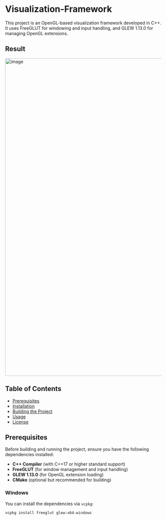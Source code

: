 # Visualization-Framework

This project is an OpenGL-based visualization framework developed in C++. It uses FreeGLUT for windowing and input handling, and GLEW 1.13.0 for managing OpenGL extensions.
## Result
<img width="1920" height="1025" alt="image" src="https://github.com/user-attachments/assets/6a748dd2-7094-442b-8027-531a287741f5" />

## Table of Contents
- [Prerequisites](#prerequisites)
- [Installation](#installation)
- [Building the Project](#building-the-project)
- [Usage](#usage)
- [License](#license)

## Prerequisites

Before building and running the project, ensure you have the following dependencies installed:

- **C++ Compiler** (with C++17 or higher standard support)
- **FreeGLUT** (for window management and input handling)
- **GLEW 1.13.0** (for OpenGL extension loading)
- **CMake** (optional but recommended for building)

### Windows
You can install the dependencies via `vcpkg`:

```bash
vcpkg install freeglut glew:x64-windows
